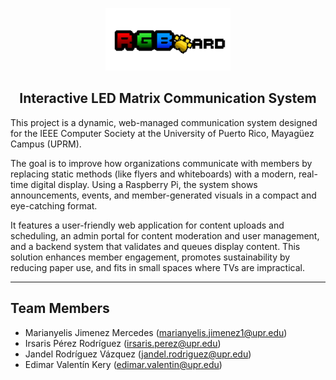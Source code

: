 <link rel="stylesheet" href="custom.css">

<p align="center">
  <img src="view\src\assets\RGB-Icon.png" alt="Project Logo" width="200"/>
</p>

<h2 align="center">Interactive LED Matrix Communication System</h2>

This project is a dynamic, web-managed communication system designed for the IEEE Computer Society at the University of Puerto Rico, Mayagüez Campus (UPRM). 

The goal is to improve how organizations communicate with members by replacing static methods (like flyers and whiteboards) with a modern, real-time digital display. Using a Raspberry Pi, the system shows announcements, events, and member-generated visuals in a compact and eye-catching format.

It features a user-friendly web application for content uploads and scheduling, an admin portal for content moderation and user management, and a backend system that validates and queues display content. This solution enhances member engagement, promotes sustainability by reducing paper use, and fits in small spaces where TVs are impractical.

<hr>

## Team Members
- Marianyelis Jimenez Mercedes  (marianyelis.jimenez1@upr.edu)
- Irsaris Pérez Rodríguez  (irsaris.perez@upr.edu)
- Jandel Rodríguez Vázquez  (jandel.rodriguez@upr.edu)
- Edimar Valentín Kery  (edimar.valentin@upr.edu)
